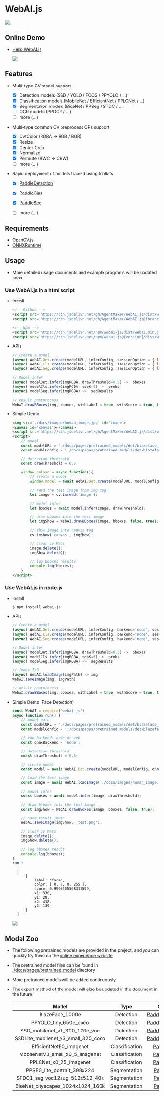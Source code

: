 # WebAI.js
![](https://www.npmjs.com/package/webai-js)
## Online Demo
* [Hello WebAI.js](https://AgentMaker.github.io/WebAI.js)

    ![](./docs/images/demo.png)

## Features
* Multi-type CV model support

    * [x] Detection models (SSD / YOLO / FCOS / PPYOLO / ...)
    * [x] Classification models (MobileNet / EfficientNet / PPLCNet / ...)
    * [x] Segmentation models (BiseNet / PPSeg / STDC / ...)
    * [ ] OCR models (PPOCR / ...)
    * [ ] more (...)

* Multi-type common CV preprocess OPs support

    * [x] CvtColor (RGBA -> RGB / BGR)
    * [x] Resize
    * [x] Center Crop
    * [x] Normalize
    * [x] Permute (HWC -> CHW)
    * [ ] more (...)

* Rapid deployment of models trained using toolkits

    * [x] [PaddleDetection][PaddleDetection]
    * [x] [PaddleClas][PaddleClas]
    * [x] [PaddleSeg][PaddleSeg]
    * [ ] more (...)


## Requirements
* [OpenCV.js](https://docs.opencv.org/4.5.5/d5/d10/tutorial_js_root.html)
* [ONNXRuntime](https://github.com/microsoft/onnxruntime)

## Usage
* More detailed usage documents and example programs will be updated soon

### Use WebAI.js in a html script
* Install

    ```html
    <!-- Github -->
    <script src='https://cdn.jsdelivr.net/gh/AgentMaker/WebAI.js/dist/webai.min.js'></script>
    <script src='https://cdn.jsdelivr.net/gh/AgentMaker/WebAI.js@(branch)/dist/webai.min.js'></script>

    <!-- Npm -->
    <script src='https://cdn.jsdelivr.net/npm/webai-js/dist/webai.min.js'></script>
    <script src='https://cdn.jsdelivr.net/npm/webai-js@{version}/dist/webai.min.js'></script>
    ```

* APIs

    ```js
    // Create a model
    (async) WebAI.Det.create(modelURL, inferConfig, sessionOption = { logSeverityLevel: 4 }) -> modelDet
    (async) WebAI.Cls.create(modelURL, inferConfig, sessionOption = { logSeverityLevel: 4 }) -> modelCls
    (async) WebAI.Seg.create(modelURL, inferConfig, sessionOption = { logSeverityLevel: 4 }) -> modelSeg

    // Model infer
    (async) modelDet.infer(imgRGBA, drawThreshold=0.5) ->  bboxes
    (async) modelCls.infer(imgRGBA, topK=5) ->  probs
    (async) modelSeg.infer(imgRGBA) ->  segResults

    // Result postprocess
    WebAI.drawBBoxes(img, bboxes, withLabel = true, withScore = true, thickness = 2.0, lineType = 8, fontFace = 0, fontScale = 0.7) -> imgDrawed
    ```

* Simple Demo

    ```html
    <img src='./docs/images/human_image.jpg' id='image'>
    <canvas id='canvas'></canvas>
    <script src='https://cdn.jsdelivr.net/gh/AgentMaker/WebAI.js/dist/webai.min.js'></script>
    <script>
        // model
        const modelURL = './docs/pages/pretrained_models/det/blazeface_1000e/model.onnx';
        const modelConfig = './docs/pages/pretrained_models/det/blazeface_1000e/configs.json';

        // detection threshold
        const drawThreshold = 0.5;

        window.onload = async function(){
            // create a model
            window.model = await WebAI.Det.create(modelURL, modelConfig);

            // read the test image from img tag
            let image = cv.imread('image');

            // model infer
            let bboxes = await model.infer(image, drawThreshold);

            // draw bboxes into the test image
            let imgShow = WebAI.drawBBoxes(image, bboxes, false, true);

            // show image into canvas tag
            cv.imshow('canvas', imgShow);      

            // clear cv Mats
            image.delete();
            imgShow.delete();

            // log bboxes results
            console.log(bboxes);
        }
    </script>
    ```

### Use WebAI.js in node.js
* Install

    ```shell
    $ npm install webai-js
    ```

* APIs

    ```js
    // Create a model
    (async) WebAI.Det.create(modelURL, inferConfig, backend='node', sessionOption = { logSeverityLevel: 4 }) -> modelDet
    (async) WebAI.Cls.create(modelURL, inferConfig, backend='node', sessionOption = { logSeverityLevel: 4 }) -> modelCls
    (async) WebAI.Seg.create(modelURL, inferConfig, backend='node', sessionOption = { logSeverityLevel: 4 }) -> modelSeg

    // Model infer
    (async) modelDet.infer(imgRGBA, drawThreshold=0.5) ->  bboxes
    (async) modelCls.infer(imgRGBA, topK=5) ->  probs
    (async) modelSeg.infer(imgRGBA) ->  segResults

    // Image I/O
    (async) WebAI.loadImage(imgPath) -> img
    WebAI.saveImage(img, imgPath)

    // Result postprocess
    WebAI.drawBBoxes(img, bboxes, withLabel = true, withScore = true, thickness = 2.0, lineType = 8, fontFace = 0, fontScale = 0.7) -> imgDrawed
    ```


* Simple Demo (Face Detection)

    ```js
    const WebAI = require('webai-js')
    async function run() {
        // model path
        const modelURL = './docs/pages/pretrained_models/det/blazeface_1000e/model.onnx';
        const modelConfig = './docs/pages/pretrained_models/det/blazeface_1000e/configs.json';

        // run backend: node or web
        const onnxBackend = 'node';

        // detection threshold
        const drawThreshold = 0.5;

        // create model
        const model = await WebAI.Det.create(modelURL, modelConfig, onnxBackend);

        // load the test image
        const image = await WebAI.loadImage('./docs/images/human_image.jpg');

        // model infer
        const bboxes = await model.infer(image, drawThreshold);

        // draw bboxes into the test image
        const imgShow = WebAI.drawBBoxes(image, bboxes, false, true);

        // save result image
        WebAI.saveImage(imgShow, 'test.png');

        // clear cv Mats
        image.delete();
        imgShow.delete();

        // log bboxes result
        console.log(bboxes);
    }
    run()
    ```
        [
            {
                label: 'face',
                color: [ 0, 0, 0, 255 ],
                score: 0.9996205568313599,
                x1: 330,
                y1: 28,
                x2: 418,
                y2: 139
            }
        ]
    ![](./docs/images/face_det_demo.png)
## Model Zoo
* The following pretrained models are provided in the project, and you can quickly try them on the [online experience website](https://AgentMaker.github.io/WebAI.js)
* The pretrained model files can be found in [./docs/pages/pretrained_model](./docs/pages/pretrained_model) directory
* More pretrained models will be added continuously
* The export method of the model will also be updated in the document in the future

    |Model|Type|Source|
    |:-:|:-:|:-:|
    |BlazeFace_1000e|Detection|[PaddleDetection][PaddleDetection]|
    |PPYOLO_tiny_650e_coco|Detection|[PaddleDetection][PaddleDetection]|
    |SSD_mobilenet_v1_300_120e_voc|Detection|[PaddleDetection][PaddleDetection]|
    |SSDLite_mobilenet_v3_small_320_coco|Detection|[PaddleDetection][PaddleDetection]|
    |EfficientNetB0_imagenet|Classification|[PaddleClas][PaddleClas]|
    |MobileNetV3_small_x0_5_imagenet|Classification|[PaddleClas][PaddleClas]|
    |PPLCNet_x0_25_imagenet|Classification|[PaddleClas][PaddleClas]|
    |PPSEG_lite_portrait_398x224|Segmentation|[PaddleSeg][PaddleSeg]|
    |STDC1_seg_voc12aug_512x512_40k|Segmentation|[PaddleSeg][PaddleSeg]|
    |BiseNet_cityscapes_1024x1024_160k|Segmentation|[PaddleSeg][PaddleSeg]|

[PaddleDetection]:https://www.github.com/PaddlePaddle/PaddleDetection
[PaddleClas]:https://www.github.com/PaddlePaddle/PaddleClas
[PaddleSeg]:https://www.github.com/PaddlePaddle/PaddleSeg